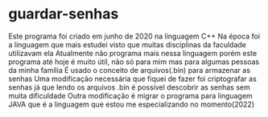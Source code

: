 # guardar-senhas
Este programa foi criado em junho de 2020 na linguagem C++
Na época foi a linguagem que mais estudei visto que muitas disciplinas da faculdade utilizavam ela
Atualmente não programa mais nessa linguagem porém este programa até hoje é muito útil, não só para mim mas para algumas pessoas da minha família
É usado o conceito de arquivos(.bin) para armazenar as senhas
Uma modificação necessária que fiquei de fazer foi criptografar as senhas já que lendo os arquivos .bin é possível descobrir as senhas sem muita dificuldade
Outra modificação é migrar o programa para linguagem JAVA que é a linguagem que estou me especializando no momento(2022)

